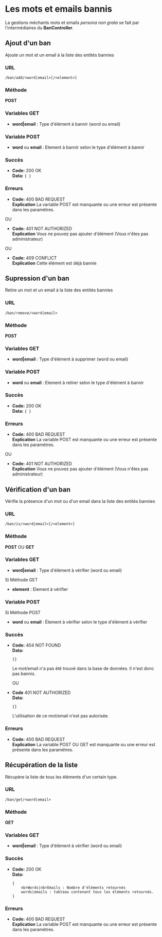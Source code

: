 
# Les mots et emails bannis

La gestions méchants mots et emails *persona non grata* se fait par l'intermédiaires du **BanController**.





## Ajout d'un ban

Ajoute un mot et un email à la liste des entités bannies 

### URL
```
/ban/add/<word|email>[/<element>]
```

### Méthode
**POST**

### Variables GET

  * **word|email** : Type d'élément à bannir (word ou email)
  
### Variable POST
  
  * **word** ou **email** : Element à bannir selon le type d'élément à bannir

### Succès

  * **Code:** 200 OK <br />
    **Data:** `{ }`
 
### Erreurs

  * **Code:** 400 BAD REQUEST <br />
    **Explication** La variable POST est manquante ou une erreur est présente dans les paramètres.

  OU

  * **Code:** 401 NOT AUTHORIZED <br />
    **Explication** Vous ne pouvez pas ajouter d'élément (Vous n'êtes pas administrateur)

  OU

  * **Code:** 409 CONFLICT <br />
    **Explication** Cette élément est déjà bannie
    





## Supression d'un ban

Retire un mot et un email à la liste des entités bannies 

### URL
```
/ban/remove/<word|email>
```

### Méthode
**POST**

### Variables GET

  * **word|email** : Type d'élément à supprimer (word ou email)
  
### Variable POST
  
  * **word** ou **email** : Element à retirer selon le type d'élément à bannir

### Succès

  * **Code:** 200 OK <br />
    **Data:** `{ }`
 
### Erreurs

  * **Code:** 400 BAD REQUEST <br />
    **Explication** La variable POST est manquante ou une erreur est présente dans les paramètres.

  OU

  * **Code:** 401 NOT AUTHORIZED <br />
    **Explication** Vous ne pouvez pas ajouter d'élément (Vous n'êtes pas administrateur)





## Vérification d'un ban

Vérifie la présence d'un mot ou d'un email dans la liste des entités bannies 

### URL
```
/ban/is/<word|email>[/<element>]
```

### Méthode
**POST** OU **GET**

### Variables GET

  * **word|email** : Type d'élément à vérifier (word ou email)
  
  Si Méthode GET
  
  * **element** : Element à vérifier
  
### Variable POST

  Si Méthode POST
  
  * **word** ou **email** : Élement à vérifier selon le type d'élément à vérifier

### Succès

  * **Code:** 404 NOT FOUND <br />
    **Data:** 
    ```
    {}
    ```
    Le mot/email n'a pas été trouvé dans la base de données. Il n'est donc pas bannis.
    
    OU
    
  * **Code** 401 NOT AUTHORIZED <br />
    **Data:** 
    ```
    {}
    ```
    L'utilisation de ce mot/email n'est pas autorisée.
 
### Erreurs

  * **Code:** 400 BAD REQUEST <br />
    **Explication** La variable POST OU GET est manquante ou une erreur est présente dans les paramètres.





## Récupération de la liste

Récupère la liste de tous les éléments d'un certain type.

### URL
```
/ban/get/<word|email>
```

### Méthode
**GET**

### Variables GET

  * **word|email** : Type d'élément à vérifier (word ou email)

### Succès

  * **Code:** 200 OK <br />
    **Data:** 
    ```
    {
        nbrWords|nbrEmails : Nombre d'éléments retournés
        words|emails : tableau contenant tous les éléments retournés.
    }
    ```
 
### Erreurs

  * **Code:** 400 BAD REQUEST <br />
    **Explication** La variable POST est manquante ou une erreur est présente dans les paramètres.
